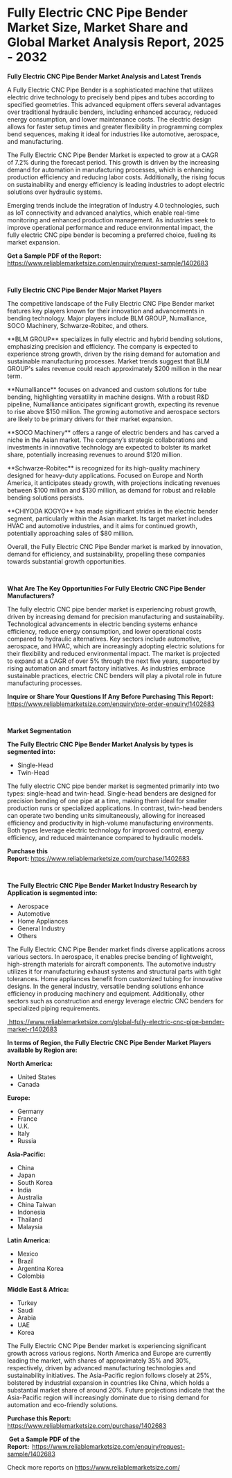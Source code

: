 <p><h1>Fully Electric CNC Pipe Bender Market Size, Market Share and Global Market Analysis Report, 2025 - 2032</h1></p><p><strong>Fully Electric CNC Pipe Bender Market Analysis and Latest Trends</strong></p>
<p><p>A Fully Electric CNC Pipe Bender is a sophisticated machine that utilizes electric drive technology to precisely bend pipes and tubes according to specified geometries. This advanced equipment offers several advantages over traditional hydraulic benders, including enhanced accuracy, reduced energy consumption, and lower maintenance costs. The electric design allows for faster setup times and greater flexibility in programming complex bend sequences, making it ideal for industries like automotive, aerospace, and manufacturing.</p><p>The Fully Electric CNC Pipe Bender Market is expected to grow at a CAGR of 7.2% during the forecast period. This growth is driven by the increasing demand for automation in manufacturing processes, which is enhancing production efficiency and reducing labor costs. Additionally, the rising focus on sustainability and energy efficiency is leading industries to adopt electric solutions over hydraulic systems. </p><p>Emerging trends include the integration of Industry 4.0 technologies, such as IoT connectivity and advanced analytics, which enable real-time monitoring and enhanced production management. As industries seek to improve operational performance and reduce environmental impact, the fully electric CNC pipe bender is becoming a preferred choice, fueling its market expansion.</p></p>
<p><strong>Get a Sample PDF of the Report:&nbsp;</strong> <a href="https://www.reliablemarketsize.com/enquiry/request-sample/1402683?utm_campaign=2744&utm_medium=2&utm_source=Github&utm_content=ia&utm_term=28032025&utm_id=fully-electric-cnc-pipe-bender">https://www.reliablemarketsize.com/enquiry/request-sample/1402683</a></p>
<p>&nbsp;</p>
<p><strong>Fully Electric CNC Pipe Bender Major Market Players</strong></p>
<p><p>The competitive landscape of the Fully Electric CNC Pipe Bender market features key players known for their innovation and advancements in bending technology. Major players include BLM GROUP, Numalliance, SOCO Machinery, Schwarze-Robitec, and others. </p><p>**BLM GROUP** specializes in fully electric and hybrid bending solutions, emphasizing precision and efficiency. The company is expected to experience strong growth, driven by the rising demand for automation and sustainable manufacturing processes. Market trends suggest that BLM GROUP's sales revenue could reach approximately $200 million in the near term.</p><p>**Numalliance** focuses on advanced and custom solutions for tube bending, highlighting versatility in machine designs. With a robust R&D pipeline, Numalliance anticipates significant growth, expecting its revenue to rise above $150 million. The growing automotive and aerospace sectors are likely to be primary drivers for their market expansion.</p><p>**SOCO Machinery** offers a range of electric benders and has carved a niche in the Asian market. The company’s strategic collaborations and investments in innovative technology are expected to bolster its market share, potentially increasing revenues to around $120 million.</p><p>**Schwarze-Robitec** is recognized for its high-quality machinery designed for heavy-duty applications. Focused on Europe and North America, it anticipates steady growth, with projections indicating revenues between $100 million and $130 million, as demand for robust and reliable bending solutions persists.</p><p>**CHIYODA KOGYO** has made significant strides in the electric bender segment, particularly within the Asian market. Its target market includes HVAC and automotive industries, and it aims for continued growth, potentially approaching sales of $80 million.</p><p>Overall, the Fully Electric CNC Pipe Bender market is marked by innovation, demand for efficiency, and sustainability, propelling these companies towards substantial growth opportunities.</p></p>
<p>&nbsp;</p>
<p><strong>What Are The Key Opportunities For Fully Electric CNC Pipe Bender Manufacturers?</strong></p>
<p><p>The fully electric CNC pipe bender market is experiencing robust growth, driven by increasing demand for precision manufacturing and sustainability. Technological advancements in electric bending systems enhance efficiency, reduce energy consumption, and lower operational costs compared to hydraulic alternatives. Key sectors include automotive, aerospace, and HVAC, which are increasingly adopting electric solutions for their flexibility and reduced environmental impact. The market is projected to expand at a CAGR of over 5% through the next five years, supported by rising automation and smart factory initiatives. As industries embrace sustainable practices, electric CNC benders will play a pivotal role in future manufacturing processes.</p></p>
<p><strong>Inquire or Share Your Questions If Any Before Purchasing This Report:</strong> <a href="https://www.reliablemarketsize.com/enquiry/pre-order-enquiry/1402683?utm_campaign=2744&utm_medium=2&utm_source=Github&utm_content=ia&utm_term=28032025&utm_id=fully-electric-cnc-pipe-bender">https://www.reliablemarketsize.com/enquiry/pre-order-enquiry/1402683</a></p>
<p>&nbsp;</p>
<p><strong>Market Segmentation</strong></p>
<p><strong>The Fully Electric CNC Pipe Bender Market Analysis by types is segmented into:</strong></p>
<p><ul><li>Single-Head</li><li>Twin-Head</li></ul></p>
<p><p>The fully electric CNC pipe bender market is segmented primarily into two types: single-head and twin-head. Single-head benders are designed for precision bending of one pipe at a time, making them ideal for smaller production runs or specialized applications. In contrast, twin-head benders can operate two bending units simultaneously, allowing for increased efficiency and productivity in high-volume manufacturing environments. Both types leverage electric technology for improved control, energy efficiency, and reduced maintenance compared to hydraulic models.</p></p>
<p><strong>Purchase this Report:&nbsp;</strong><a href="https://www.reliablemarketsize.com/purchase/1402683?utm_campaign=2744&utm_medium=2&utm_source=Github&utm_content=ia&utm_term=28032025&utm_id=fully-electric-cnc-pipe-bender">https://www.reliablemarketsize.com/purchase/1402683</a></p>
<p>&nbsp;</p>
<p><strong>The Fully Electric CNC Pipe Bender Market Industry Research by Application is segmented into:</strong></p>
<p><ul><li>Aerospace</li><li>Automotive</li><li>Home Appliances</li><li>General Industry</li><li>Others</li></ul></p>
<p><p>The Fully Electric CNC Pipe Bender market finds diverse applications across various sectors. In aerospace, it enables precise bending of lightweight, high-strength materials for aircraft components. The automotive industry utilizes it for manufacturing exhaust systems and structural parts with tight tolerances. Home appliances benefit from customized tubing for innovative designs. In the general industry, versatile bending solutions enhance efficiency in producing machinery and equipment. Additionally, other sectors such as construction and energy leverage electric CNC benders for specialized piping requirements.</p></p>
<p><a href="https://www.reliablemarketsize.com/global-fully-electric-cnc-pipe-bender-market-r1402683?utm_campaign=2744&utm_medium=2&utm_source=Github&utm_content=ia&utm_term=28032025&utm_id=fully-electric-cnc-pipe-bender">&nbsp;https://www.reliablemarketsize.com/global-fully-electric-cnc-pipe-bender-market-r1402683</a></p>
<p><strong>In terms of Region, the Fully Electric CNC Pipe Bender Market Players available by Region are:</strong></p>
<p>
    <p> <strong> North America: </strong>
        <ul>
            <li>United States</li>
            <li>Canada</li>
        </ul>
        </p> 
    <p> <strong> Europe: </strong>
        <ul>
            <li>Germany</li>
            <li>France</li>
            <li>U.K.</li>
            <li>Italy</li>
            <li>Russia</li>
        </ul>
        </p> 
    <p> <strong> Asia-Pacific: </strong>
        <ul>
            <li>China</li>
            <li>Japan</li>
            <li>South Korea</li>
            <li>India</li>
            <li>Australia</li>
            <li>China Taiwan</li>
            <li>Indonesia</li>
            <li>Thailand</li>
            <li>Malaysia</li>
        </ul>
        </p> 
    <p> <strong> Latin America: </strong>
        <ul>
            <li>Mexico</li>
            <li>Brazil</li>
            <li>Argentina Korea</li>
            <li>Colombia</li>
        </ul>
        </p> 
    <p> <strong> Middle East & Africa: </strong>
        <ul>
            <li>Turkey</li>
            <li>Saudi</li>
            <li>Arabia</li>
            <li>UAE</li>
            <li>Korea</li>
        </ul>
    </p>
    </p>
<p><p>The Fully Electric CNC Pipe Bender market is experiencing significant growth across various regions. North America and Europe are currently leading the market, with shares of approximately 35% and 30%, respectively, driven by advanced manufacturing technologies and sustainability initiatives. The Asia-Pacific region follows closely at 25%, bolstered by industrial expansion in countries like China, which holds a substantial market share of around 20%. Future projections indicate that the Asia-Pacific region will increasingly dominate due to rising demand for automation and eco-friendly solutions.</p></p>
<p><strong>Purchase this Report: </strong><a href="https://www.reliablemarketsize.com/purchase/1402683?utm_campaign=2744&utm_medium=2&utm_source=Github&utm_content=ia&utm_term=28032025&utm_id=fully-electric-cnc-pipe-bender">https://www.reliablemarketsize.com/purchase/1402683</a></p>
<p>&nbsp;<strong>Get a Sample PDF of the Report:&nbsp;&nbsp;</strong><a href="https://www.reliablemarketsize.com/enquiry/request-sample/1402683?utm_campaign=2744&utm_medium=2&utm_source=Github&utm_content=ia&utm_term=28032025&utm_id=fully-electric-cnc-pipe-bender">https://www.reliablemarketsize.com/enquiry/request-sample/1402683</a></p>
<p><strong></strong></p>
<p>Check more reports on <a href="https://www.reliablemarketsize.com/?utm_campaign=2744&utm_medium=2&utm_source=Github&utm_content=ia&utm_term=28032025&utm_id=fully-electric-cnc-pipe-bender">https://www.reliablemarketsize.com/</a></p>